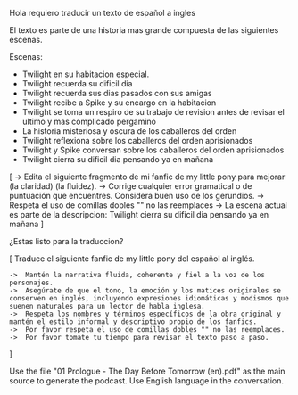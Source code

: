 Hola requiero traducir un texto de español a ingles

El texto es parte de una historia mas grande compuesta de las siguientes escenas.

Escenas:

- Twilight en su habitacion especial.
- Twilight recuerda su dificil dia 
- Twilight recuerda sus dias pasados con sus amigas
- Twilight recibe a Spike y su encargo en la habitacion
- Twilight se toma un respiro de su trabajo de revision antes de revisar el ultimo y mas complicado pergamino
- La historia misteriosa y oscura de los caballeros del orden
- Twilight reflexiona sobre los caballeros del orden aprisionados
- Twilight y Spike conversan sobre los caballeros del orden aprisionados
- Twilight cierra su dificil dia pensando ya en mañana

[
    -> Edita el siguiente fragmento de mi fanfic de my little pony para mejorar (la claridad) (la fluidez). 
    -> Corrige cualquier error gramatical o de puntuación que encuentres. Considera buen uso de los gerundios.
    -> Respeta el uso de comillas dobles "" no las reemplaces
    -> La escena actual es parte de la descripcion: Twilight cierra su dificil dia pensando ya en mañana
]

¿Estas listo para la traduccion?

[
    Traduce el siguiente fanfic de my little pony del español al inglés.

    ->  Mantén la narrativa fluida, coherente y fiel a la voz de los personajes. 
    ->  Asegúrate de que el tono, la emoción y los matices originales se conserven en inglés, incluyendo expresiones idiomáticas y modismos que suenen naturales para un lector de habla inglesa. 
    ->  Respeta los nombres y términos específicos de la obra original y mantén el estilo informal y descriptivo propio de los fanfics.
    ->  Por favor respeta el uso de comillas dobles "" no las reemplaces.
    ->  Por favor tomate tu tiempo para revisar el texto paso a paso.
]

Use the file "01 Prologue - The Day Before Tomorrow (en).pdf" as the main source to generate the podcast. Use English language in the conversation.




